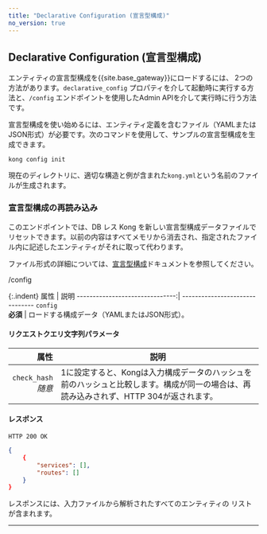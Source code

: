 ```yaml
---
title: "Declarative Configuration (宣言型構成)"
no_version: true
---
```

Declarative Configuration \(宣言型構成\)
-------------------------------------

エンティティの宣言型構成を{{site.base_gateway}}にロードするには、
2つの方法があります。`declarative_config`
プロパティを介して起動時に実行する方法と、`/config`
エンドポイントを使用したAdmin APIを介して実行時に行う方法です。

宣言型構成を使い始めるには、エンティティ定義を含むファイル（YAMLまたはJSON形式）が必要です。次のコマンドを使用して、サンプルの宣言型構成を生成できます。

    kong config init

現在のディレクトリに、適切な構造と例が含まれた`kong.yml`という名前のファイルが生成されます。

### 宣言型構成の再読み込み

このエンドポイントでは、DB レス Kong を新しい宣言型構成データファイルでリセットできます。以前の内容はすべてメモリから消去され、指定されたファイル内に記述したエンティティがそれに取って代わります。

ファイル形式の詳細については、[宣言型構成](/gateway/{{page.release}}/production/deployment-topologies/db-less-and-declarative-config)ドキュメントを参照してください。
<div class="endpoint post indent">/config</div> 

{:.indent}
属性 \| 説明
-------------------------------:| -------------------------------
`config`<br> **必須** \| ロードする構成データ（YAMLまたはJSON形式）。

#### リクエストクエリ文字列パラメータ

|                    属性 |                                    説明                                     |
|----------------------:|---------------------------------------------------------------------------|
| `check_hash`<br> *随意* | 1に設定すると、Kongは入力構成データのハッシュを前のハッシュと比較します。構成が同一の場合は、再読み込みされず、HTTP 304が返されます。 |

#### レスポンス

    HTTP 200 OK

```json
{
    {
        "services": [],
        "routes": []
    }
}
```

レスポンスには、入力ファイルから解析されたすべてのエンティティの
リストが含まれます。

*** ** * ** ***

